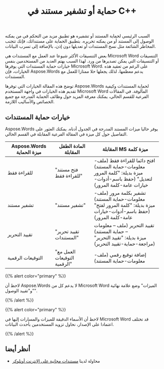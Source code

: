 ﻿---
title: حماية أو تشفير مستند في C++
second_title: Aspose.Words ل C++
articleTitle: حماية أو تشفير مستند
linktitle: حماية أو تشفير مستند
description: "Aspose.Words ل C++ يوفر للقراءة فقط، وتشفير مستند، وتقييد التحرير، والتوقيعات الرقمية لحماية المستندات. Aspose.Words يدعم معظم خيارات حماية الكلمات."
type: docs
weight: 50
url: /ar/cpp/protect-or-encrypt-a-document/
---

السبب الرئيسي لحماية المستند أو تشفيره هو تطبيق مزيد من التحكم في من يمكنه الوصول إلى المستند أو من يمكنه تحريره. بتطبيق الحماية على مستنداتك، فإنك تتجنب المخاطر الشائعة مثل نسخ المستندات أو تعديلها دون إذن، بالإضافة إلى تسرب البيانات.

بعض التنسيقات الأكثر شيوعا عند العمل مع المستندات هي Microsoft Word التنسيقات أو التنسيقات التي يمكن تصديرها من ورد. لهذا السبب يهتم العديد من المستخدمين بنفس خيارات حماية المستندات التي يوفرها Microsoft Word. على الرغم من تعقيد هذه الخيارات، فإن Aspose.Words يدعم معظمها، لذلك يجعلها حلا ممتازا للعمل مع المستندات.

توضح هذه المقالة الخيارات التي توفرها Aspose.Words لحماية المستندات وكيفية تقديم هذه الخيارات في واجهة المستخدم Microsoft Word المألوفة. في المقالات الفرعية للقسم الحالي، يمكنك معرفة المزيد حول وظائف الحماية المدرجة مع جميع الخصائص والأساليب اللازمة.

## خيارات حماية المستندات

Aspose.Words يوفر حاليا ميزات المستند المدرجة في الجدول أدناه. يمكنك العثور على التفاصيل حول كل ميزة في المقالة الفرعية المقابلة في القسم الحالي.

| Aspose.Words ميزة الحماية | المادة الطفل المقابلة | المقابلة MS ميزة كلمة |
| ------------------------------- | ------------------------------ | ------------------------------------------------------------ |
| للقراءة فقط | "فتح مستند للقراءة فقط" | افتح دائما للقراءة فقط (ملف-معلومات-حماية المستند)<br />ميزة بديلة: "كلمة المرور لتعديل" (حفظ باسم-أدوات-خيارات عامة-كلمة المرور) |
| تشفير مستند | "تشفير مستند" | تشفير بكلمة مرور (ملف-معلومات-حماية المستند)<br />ميزة بديلة: "كلمة المرور لفتح" (حفظ باسم-أدوات-خيارات عامة-كلمة المرور) |
| تقييد التحرير | "تقييد تحرير المستندات" | تقييد التحرير (ملف – معلومات – حماية المستند)<br />ميزة بديلة: "تقييد التحرير" (مراجعة-حماية-تقييد التحرير) |
| التوقيعات الرقمية | "العمل مع التوقيعات الرقمية" | إضافة توقيع رقمي (ملف-معلومات-حماية المستند) |

{{% alert color="primary" %}}

لاحظ أن Aspose.Words لا يدعم كل من Microsoft Word الميزات" وضع علامة نهائية "و"تقييد الوصول".

{{% /alert %}}

{{% alert color="primary" %}}

لاحظ أن الأسماء الدقيقة للميزات والمسارات إليها في Microsoft Word قد تختلف اعتمادا على الإصدار، نحاول تزويد المستخدمين بأحدث البيانات.

{{% /alert %}}

## أنظر أيضا

* محاولة لدينا [مستندات مجانية على الإنترنت أونلوكر](https://products.aspose.app/words/unlock)
